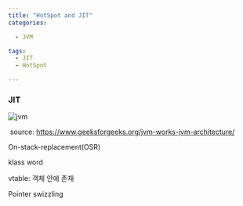 ```yaml
---
title: "HotSpot and JIT"
categories:

  - JVM

tags:
  - JIT
  - HotSpot

---
```


### JIT 

![jvm](/Users/timyjkim/workspace/blog/assets/images/jvm.png)

​								source: https://www.geeksforgeeks.org/jvm-works-jvm-architecture/

On-stack-replacement(OSR)

klass word

vtable: 객체 안에 존재

Pointer swizzling